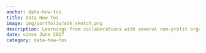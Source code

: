 ```yaml
---
anchor: data-how-tos
title: Data How Tos
image: img/portfolio/odk_sketch.png
description: Learnings from collaborations with several non-profit organisations on building data collection systems, moving from paper to digital, training teams for gathering data. A lot of the technical posts revolve around Open Data Kit (ODK) which is a widely used open source suite of software tools for data collection and visualization. Visit the theme [data how tos](https://craigdsouza.github.io/themes/data-how-tos/) to read more.
date: since June 2017
category: data-how-tos
---
```

